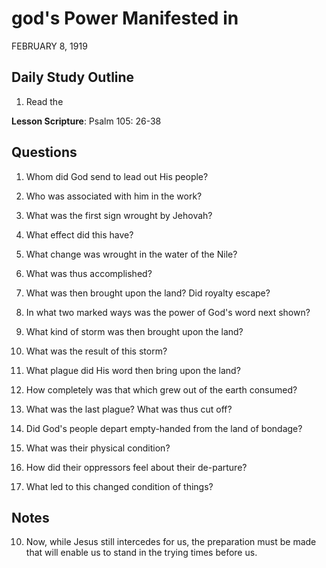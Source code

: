 # god's Power Manifested in
FEBRUARY 8, 1919

## Daily Study Outline

1. Read the

**Lesson Scripture**: Psalm 105: 26-38

## Questions

1. Whom did God send to lead out His people?

2. Who was associated with him in the work?

4. What was the first sign wrought by Jehovah?

5. What effect did this have?

6. What change was wrought in the water of the Nile?

7. What was thus accomplished?

8. What was then brought upon the land? Did royalty escape?

9. In what two marked ways was the power of God's word next shown?

10. What kind of storm was then brought upon the land?

11. What was the result of this storm?

12. What plague did His word then bring upon the land?

13. How completely was that which grew out of the earth consumed?

14. What was the last plague? What was thus cut off?

15. Did God's people depart empty-handed from the land of bondage?

16. What was their physical condition?

17. How did their oppressors feel about their de-parture?

18. What led to this changed condition of things?

## Notes

10. Now, while Jesus still intercedes for us, the preparation must be made that will enable us to stand in the trying times before us.
